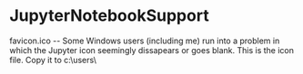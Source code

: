 # JupyterNotebookSupport

favicon.ico -- Some Windows users (including me) run into a problem in which the Jupyter icon seemingly dissapears or goes blank.  This is the icon file.  Copy it to c:\users\
